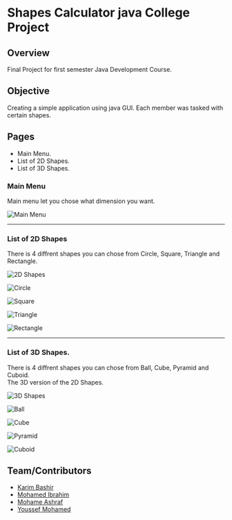 # Shapes Calculator java College Project

## Overview
Final Project for first semester Java Development Course.

## Objective
Creating a simple application using java GUI. Each member was tasked with certain shapes.

## Pages
- Main Menu.
- List of 2D Shapes.
- List of 3D Shapes.

### Main Menu
Main menu let you chose what dimension you want.

![Main Menu](https://cdn.discordapp.com/attachments/913860147921715235/951142621382869002/unknown.png)

---

### List of 2D Shapes
There is 4 diffrent shapes you can chose from Circle, Square, Triangle and Rectangle.

![2D Shapes](https://cdn.discordapp.com/attachments/913860147921715235/951142763368427540/unknown.png)

![Circle](https://cdn.discordapp.com/attachments/913860147921715235/951142867773059072/unknown.png)

![Square](https://cdn.discordapp.com/attachments/913860147921715235/951143144802631740/unknown.png)

![Triangle](https://cdn.discordapp.com/attachments/913860147921715235/951142945388646400/unknown.png)

![Rectangle](https://cdn.discordapp.com/attachments/913860147921715235/951143063647035392/unknown.png)

---

### List of 3D Shapes.
There is 4 diffrent shapes you can chose from Ball, Cube, Pyramid and Cuboid.
<br>
The 3D version of the 2D Shapes.

![3D Shapes](https://cdn.discordapp.com/attachments/913860147921715235/951143756017569832/unknown.png)

![Ball](https://cdn.discordapp.com/attachments/913860147921715235/951143219012444180/unknown.png)

![Cube](https://cdn.discordapp.com/attachments/913860147921715235/951143483236823110/unknown.png)

![Pyramid](https://cdn.discordapp.com/attachments/913860147921715235/951143287270547546/unknown.png)

![Cuboid](https://cdn.discordapp.com/attachments/913860147921715235/951143391234785330/unknown.png)

## Team/Contributors
* [Karim Bashir](https://github.com/KareemBasher)
* [Mohamed Ibrahim](https://github.com/mohamedIbrahim3)
* [Mohame Ashraf](https://github.com/Lazarus2001)
* [Youssef Mohamed](https://github.com/YoussefMSaber)


